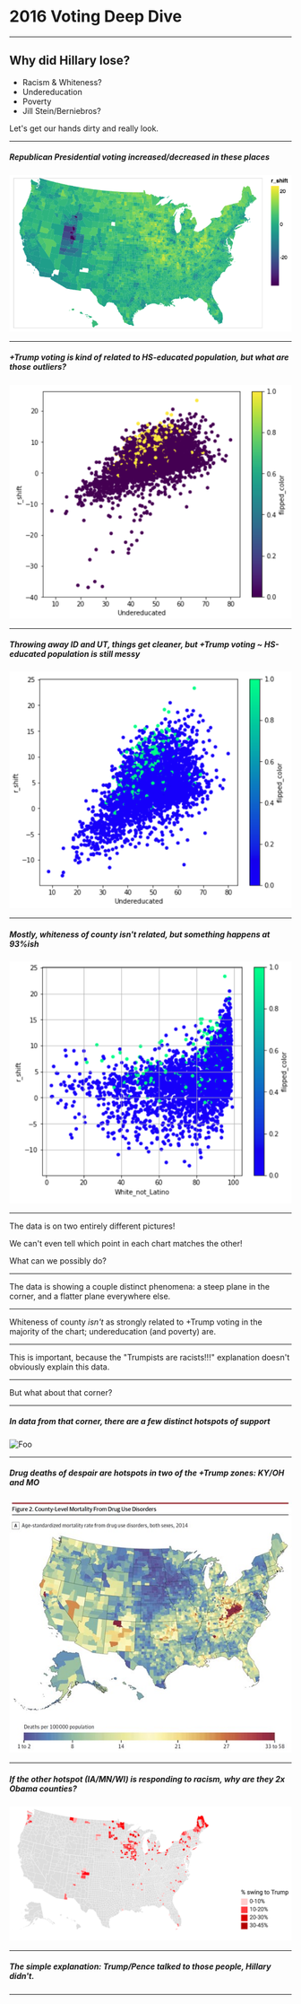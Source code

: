 # 2016 Voting Deep Dive

---

## Why did Hillary lose?

* Racism & Whiteness?
* Undereducation
* Poverty
* Jill Stein/Berniebros?

Let's get our hands dirty and really look.

---

##### Republican Presidential voting increased/decreased in these places

![Foo](img/support.png)

---

##### +Trump voting is kind of related to HS-educated population, but what are those outliers?

![Foo](img/dirty_cone.png)

---

##### Throwing away ID and UT, things get cleaner, but +Trump voting ~ HS-educated population is still messy

![Foo](img/clean_cone.png)

---

##### Mostly, whiteness of county isn't related, but something happens at 93%ish

![Foo](img/curve.png)

---

The data is on two entirely different pictures!

We can't even tell which point in each chart matches the other!

What can we possibly do?

---

The data is showing a couple distinct phenomena: a steep plane in the corner, and a flatter plane everywhere else.

---

Whiteness of county _isn't_ as strongly related to +Trump voting in the majority of the chart; undereducation (and poverty) are.

---

This is important, because the "Trumpists are racists!!!" explanation doesn't obviously explain this data.

---

But what about that corner?

---

##### In data from that corner, there are a few distinct hotspots of support

![Foo](img/big_support.jpg)

---

##### Drug deaths of despair are hotspots in two of the +Trump zones: KY/OH and MO

![Foo](img/drugs.jpg)

---

##### If the other hotspot (IA/MN/WI) is responding to racism, why are they 2x Obama counties?

![Foo](img/flip1.png)

---

##### The simple explanation: Trump/Pence talked to those people, Hillary didn't.

---

